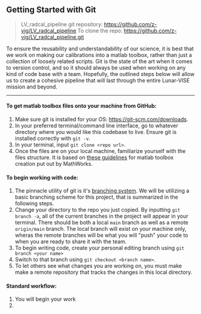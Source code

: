 ## Getting Started with Git

>LV_radcal_pipeline git repository: https://github.com/z-vig/LV_radcal_pipeline
>To clone the repo: https://github.com/z-vig/LV_radcal_pipeline.git

To ensure the reusability and understandability of our science, it is best that we work on making our calibrations into a matlab toolbox, rather than just a collection of loosely related scripts. Git is the state of the art when it comes to version control, and so it should always be used when working on any kind of code base with a team. Hopefully, the outlined steps below will allow us to create a cohesive pipeline that will last through the entire Lunar-VISE mission and beyond.

---

#### To get matlab toolbox files onto your machine from GitHub:

1. Make sure git is installed for your OS: https://git-scm.com/downloads. 
2. In your preferred terminal/command line interface, go to whatever directory where you would like this codebase to live. Ensure git is installed correctly with `git -v`.
3. In your terminal, input `git clone <repo url>`.
4. Once the files are on your local machine, familiarize yourself with the files structure. It is based on [these guidelines](https://github.com/mathworks/toolboxdesign) for matlab toolbox creation put out by MathWorks.

#### To begin working with code:
1. The pinnacle utility of git is it's [branching system](https://git-scm.com/book/en/v2/Git-Branching-Branches-in-a-Nutshell). We will be utilizing a basic branching scheme for this project, that is summarized in the following steps.
2. Change your directory to the repo you just copied. By inputting `git branch -a`, all of the current branches in the project will appear in your terminal. There should be both a local `main` branch as well as a remote `origin/main` branch. The local branch will exist on your machine only, wheras the remote branches will be what you will "push" your code to when you are ready to share it with the team.
3. To begin writing code, create your personal editing branch using `git branch <your name>`
4. Switch to that branch using `git checkout <branch name>`.
5. To let others see what changes you are working on, you must make make a remote repository that tracks the changes in this local directory.

#### Standard workflow:
1. You will begin your work 
2. 
